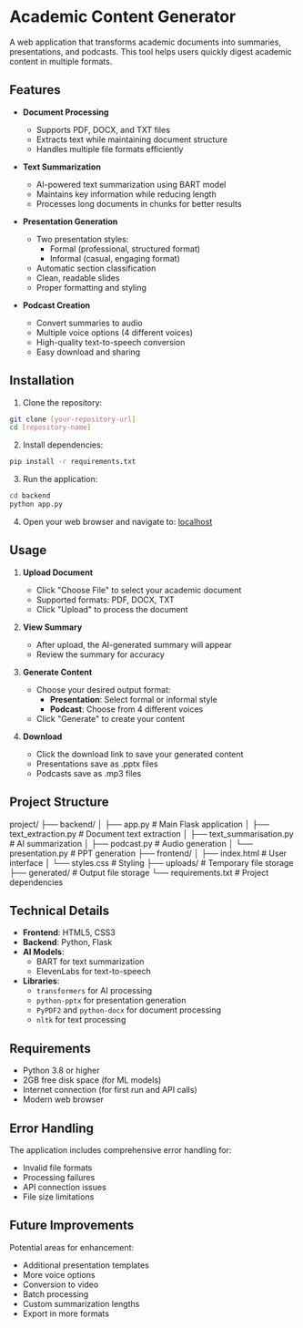 # Academic Content Generator

A web application that transforms academic documents into summaries, presentations, and podcasts. This tool helps users quickly digest academic content in multiple formats.

## Features

- **Document Processing**
  - Supports PDF, DOCX, and TXT files
  - Extracts text while maintaining document structure
  - Handles multiple file formats efficiently

- **Text Summarization**
  - AI-powered text summarization using BART model
  - Maintains key information while reducing length
  - Processes long documents in chunks for better results

- **Presentation Generation**
  - Two presentation styles:
    - Formal (professional, structured format)
    - Informal (casual, engaging format)
  - Automatic section classification
  - Clean, readable slides
  - Proper formatting and styling

- **Podcast Creation**
  - Convert summaries to audio
  - Multiple voice options (4 different voices)
  - High-quality text-to-speech conversion
  - Easy download and sharing

## Installation

1. Clone the repository:
```bash
git clone [your-repository-url]
cd [repository-name]
```

2. Install dependencies:
```bash
pip install -r requirements.txt
```

3. Run the application:
```bash
cd backend
python app.py
```

4. Open your web browser and navigate to:
[localhost](http://localhost:5000)


## Usage

1. **Upload Document**
   - Click "Choose File" to select your academic document
   - Supported formats: PDF, DOCX, TXT
   - Click "Upload" to process the document

2. **View Summary**
   - After upload, the AI-generated summary will appear
   - Review the summary for accuracy

3. **Generate Content**
   - Choose your desired output format:
     - **Presentation**: Select formal or informal style
     - **Podcast**: Choose from 4 different voices
   - Click "Generate" to create your content

4. **Download**
   - Click the download link to save your generated content
   - Presentations save as .pptx files
   - Podcasts save as .mp3 files

## Project Structure
project/
├── backend/
│ ├── app.py # Main Flask application
│ ├── text_extraction.py # Document text extraction
│ ├── text_summarisation.py # AI summarization
│ ├── podcast.py # Audio generation
│ └── presentation.py # PPT generation
├── frontend/
│ ├── index.html # User interface
│ └── styles.css # Styling
├── uploads/ # Temporary file storage
├── generated/ # Output file storage
└── requirements.txt # Project dependencies

## Technical Details

- **Frontend**: HTML5, CSS3
- **Backend**: Python, Flask
- **AI Models**: 
  - BART for text summarization
  - ElevenLabs for text-to-speech
- **Libraries**:
  - `transformers` for AI processing
  - `python-pptx` for presentation generation
  - `PyPDF2` and `python-docx` for document processing
  - `nltk` for text processing

## Requirements

- Python 3.8 or higher
- 2GB free disk space (for ML models)
- Internet connection (for first run and API calls)
- Modern web browser

## Error Handling

The application includes comprehensive error handling for:
- Invalid file formats
- Processing failures
- API connection issues
- File size limitations

## Future Improvements

Potential areas for enhancement:
- Additional presentation templates
- More voice options
- Conversion to video
- Batch processing
- Custom summarization lengths
- Export in more formats

